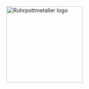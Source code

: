 <img src="https://raw.githubusercontent.com/klaus-thorres/rpmetaller-editor/master/docs/_images/ruhrpottmetaller_logo.jpeg" alt="Ruhrpottmetaller logo" width="200px" height="200px" align="right">
